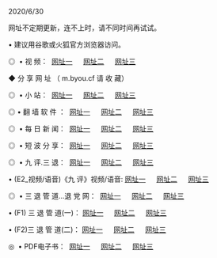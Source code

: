 <p>2020/6/30
<p>网址不定期更新，连不上时，请不同时间再试试。
<p>• 建议用谷歌或火狐官方浏览器访问。
<p>◎  • 视 频： 
<a href="http://mrp.proyectolanuevatierra.com/" target="_blank">网址一</a> 　 
<a href="http://mip.proyectolanuevatierra.com/" target="_blank">网址二</a> 　 
<a href="http://mop.proyectolanuevatierra.com/b.html" target="_blank">网址三</a>  

<p> ◆ 分 享 网 址 （ m.byou.cf 请 收 藏） </p>
<p>◎ </span>  •  小 站：  
<a href="http://mrp.proyectolanuevatierra.com/f.html" target="_blank">网址一</a> 　 
<a href="http://mip.proyectolanuevatierra.com/h.html" target="_blank">网址二</a> 　 
<a href="http://mop.proyectolanuevatierra.com/k/" target="_blank">网址三</a></p>
<p>◎  • 翻 墙 软 件 ：  
<a href="http://mrp.proyectolanuevatierra.com/ff/" target="_blank">网址一</a> 　 
<a href="http://mip.proyectolanuevatierra.com/s/read/a1_nd.html" target="_blank">网址二</a> 　 
<a href="http://mop.proyectolanuevatierra.com/ff/index.html" target="_blank">网址三</a></p>
<p>◎ </span>  • 每 日 新 闻：  
<a href="http://mrp.proyectolanuevatierra.com/day/" target="_blank">网址一</a> 　 
<a href="http://mip.proyectolanuevatierra.com/day/" target="_blank">网址二</a> 　 
<a href="http://mip.proyectolanuevatierra.com/day/index.html" target="_blank">网址三</a></p>
<p>◎ </span>  • 短 波 分 享：  
<a href="http://mrp.proyectolanuevatierra.com/h/" target="_blank">网址一</a> 　 
<a href="http://mip.proyectolanuevatierra.com/h/" target="_blank">网址二</a> 　 
<a href="http://mop.proyectolanuevatierra.com/h/index.html" target="_blank">网址三</a></p>
<p>◎   • 九 评.三 退：  
<a href="http://mrp.proyectolanuevatierra.com/t/" target="_blank">网址一</a> 　 
<a href="http://mip.proyectolanuevatierra.com/v2/index.html" target="_blank">网址二</a> 　 
<a href="http://mop.proyectolanuevatierra.com/tt/index.html" target="_blank">网址三</a> 　</p>
<p>  • (E2_视频/语音)《九 评》视频/语音: 
<a href="http://mip.proyectolanuevatierra.com/7738.html" target="_blank">网址一</a> 　 
<a href="http://mrp.proyectolanuevatierra.com/7614.html" target="_blank">网址二</a> 　 
<a href="http://mop.proyectolanuevatierra.com/7633.html" target="_blank">网址三</a></p>
<p>◎   • 三 退 管 道...退 党 网：  
<a href="http://mrp.proyectolanuevatierra.com/go/td1.html" target="_blank">网址一</a> 　 
<a href="http://mip.proyectolanuevatierra.com/go/td2.html" target="_blank">网址二</a> 　 
<a href="http://mop.proyectolanuevatierra.com/go/td3.html" target="_blank">网址三</a></p>
<p>  • (F1) 三 退 管 道(一)： 
<a href="http://mrp.proyectolanuevatierra.com/dd/" target="_blank">网址一</a> 　 
<a href="http://mip.proyectolanuevatierra.com/s/read/a1_tdx.html" target="_blank">网址二</a> 　 
<a href="http://mop.proyectolanuevatierra.com/dd/" target="_blank">网址三</a></p>
<p>  • (F2)三 退 管 道(二)： 
<a href="http://mip.proyectolanuevatierra.com/d/" target="_blank">网址一</a> 　 
<a href="http://mrp.proyectolanuevatierra.com/d/index.html" target="_blank">网址二</a> 　 
<a href="http://mop.proyectolanuevatierra.com/d/" target="_blank">网址三</a></p>
<p>◎   • PDF电子书：  
<a href="http://mrp.proyectolanuevatierra.com/p/" target="_blank">网址一</a> 　 
<a href="http://mip.proyectolanuevatierra.com/p/index.html" target="_blank">网址二</a> 　 
<a href="http://mop.proyectolanuevatierra.com/p/" target="_blank">网址三</a></p>
